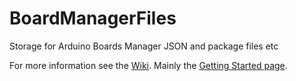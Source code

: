 # BoardManagerFiles
Storage for Arduino Boards Manager JSON and package files etc

For more information see the [Wiki](https://github.com/stm32duino/wiki/wiki/). Mainly the [Getting Started page](https://github.com/stm32duino/wiki/wiki/Getting-Started).
